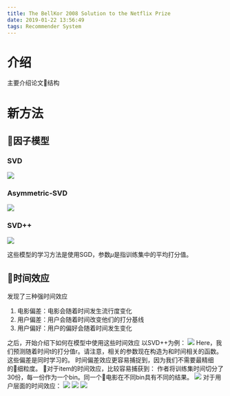 ```yaml
---
title: The BellKor 2008 Solution to the Netflix Prize
date: 2019-01-22 13:56:49
tags: Recommender System
---
```

# 介绍
主要介绍论文结构
# 新方法
## 因子模型
### SVD
![](https://raw.githubusercontent.com/gjwei/images/master/20190122140015.png)

### Asymmetric-SVD
![](https://raw.githubusercontent.com/gjwei/images/master/20190122140641.png)
### SVD++
![](https://raw.githubusercontent.com/gjwei/images/master/20190122140713.png)

这些模型的学习方法是使用SGD，参数$\mu$是指训练集中的平均打分值。

## 时间效应
发现了三种强时间效应
1. 电影偏差：电影会随着时间发生流行度变化
2. 用户偏差：用户会随着时间改变他们的打分基线
3. 用户偏好：用户的偏好会随着时间发生变化

之后，开始介绍下如何在模型中使用这些时间效应
以SVD++为例：
![](https://raw.githubusercontent.com/gjwei/images/master/20190122141612.png)
Here，我们预测随着时间t的打分值r。请注意，相关的参数现在构造为和时间相关的函数。这些偏差是同时学习的。
时间偏差效应更容易捕捉到，因为我们不需要最精细的细粒度。
对于item的时间效应，比较容易捕获到：
作者将训练集时间切分了30份，每一份作为一个bin。同一个电影在不同bin具有不同的结果。
![](https://raw.githubusercontent.com/gjwei/images/master/20190122150408.png)
对于用户层面的时间效应：
![](https://raw.githubusercontent.com/gjwei/images/master/20190122150500.png)
![](https://raw.githubusercontent.com/gjwei/images/master/20190122150511.png)
![](https://raw.githubusercontent.com/gjwei/images/master/20190122150558.png)


